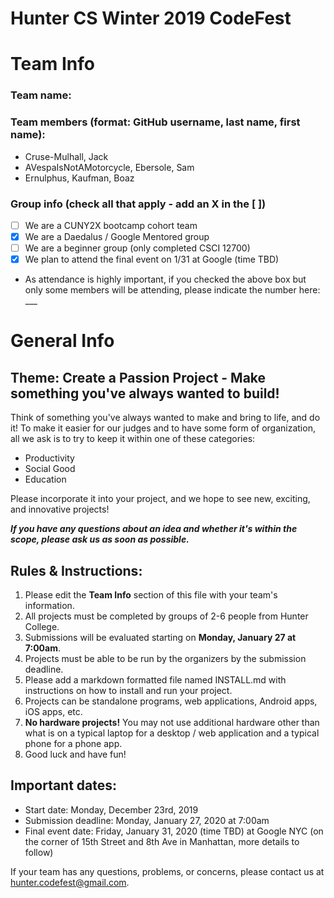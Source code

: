 # Hunter CS Winter 2019 CodeFest

# Team Info
### Team name:
### Team members (format: GitHub username, last name, first name):
- Cruse-Mulhall, Jack
- AVespaIsNotAMotorcycle, Ebersole, Sam
- Ernulphus, Kaufman, Boaz 

### Group info (check all that apply - add an X in the [ ])
- [ ] We are a CUNY2X bootcamp cohort team
- [X] We are a Daedalus / Google Mentored group
- [ ] We are a beginner group (only completed CSCI 12700)
- [X] We plan to attend the final event on 1/31 at Google (time TBD)
- As attendance is highly important, if you checked the above box but only some members will be attending, please indicate the number here: ___

# General Info
## Theme: Create a Passion Project - Make something you've always wanted to build!
Think of something you've always wanted to make and bring to life, and do it! To make it easier for our judges and to have some form of organization, all we ask is to try to keep it within one of these categories:
-   Productivity
-   Social Good
-   Education
    
Please incorporate it into your project, and we hope to see new, exciting, and innovative projects!

*__If you have any questions about an idea and whether it's within the scope, please ask us as soon as possible.__*

## Rules & Instructions:

1. Please edit the **Team Info** section of this file with your team's information.
2. All projects must be completed by groups of 2-6 people from Hunter College.
3. Submissions will be evaluated starting on **Monday, January 27 at 7:00am**.
4. Projects must be able to be run by the organizers by the submission deadline.
5. Please add a markdown formatted file named INSTALL.md with instructions on how to install and run your project. 
6. Projects can be standalone programs, web applications, Android apps,  iOS apps, etc.
7. **No hardware projects!** You may not use additional hardware other than what is on a typical laptop for a desktop / web application and a typical phone for a phone app.
8. Good luck and have fun!

## Important dates:
- Start date: Monday, December 23rd, 2019
- Submission deadline: Monday, January 27, 2020 at 7:00am
- Final event date: Friday, January 31, 2020 (time TBD) at Google NYC (on the corner of 15th Street and 8th Ave in Manhattan, more details to follow)

If your team has any questions, problems, or concerns, please contact us at hunter.codefest@gmail.com.
